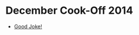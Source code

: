 # December Cook-Off 2014

* [Good Joke!][]

[Good Joke!]: https://www.codechef.com/COOK53/problems/RRJOKE

